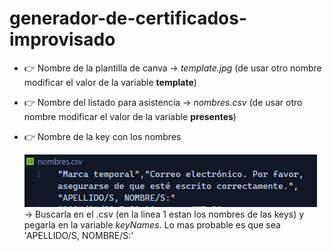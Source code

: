 # generador-de-certificados-improvisado

- 👉 Nombre de la plantilla de canva → *template.jpg* (de usar otro nombre modificar el valor de la variable **template**)
- 👉 Nombre del listado para asistencia → *nombres.csv* (de usar otro nombre modificar el valor de la variable **presentes**)
- 👉 Nombre de la key con los nombres   
  
  ![alt text](image.png)    
→ Buscarla en el .csv (en la linea 1 estan los nombres de las keys) y pegarla en la variable *keyNames*. Lo mas probable es que sea 'APELLIDO/S, NOMBRE/S:'